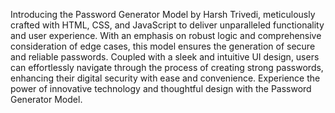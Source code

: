 Introducing the Password Generator Model by Harsh Trivedi,
meticulously crafted with HTML, CSS, and JavaScript to deliver unparalleled functionality and user experience. With an emphasis on robust logic and comprehensive consideration of edge cases,
this model ensures the generation of secure and reliable passwords. Coupled with a sleek and intuitive UI design, users can effortlessly navigate through the process of creating strong passwords,
enhancing their digital security with ease and convenience. Experience the power of innovative technology and thoughtful design with the Password Generator Model.

